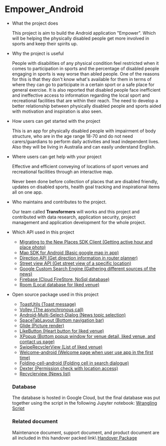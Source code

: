 # Empower_Android

- What the project does

  This project is aim to build the Android application "Empower". Which will be helping the physically disabled people get more involved in sports and keep their spirits up. 

- Why the project is useful

  People with disabilities of any physical condition feel restricted when it comes to participation in sports and the percentage of disabled people engaging in sports is way worse than abled people. One of the reasons for this is that they don't know what's available for them in terms of where they can go to participate in a certain sport or a safe place for general exercise.
  It is also reported that disabled people face inefficient and ineffective access to information regarding the local sport and recreational facilities that are within their reach. The need to develop a better relationship between physically disabled people and sports aided with motivation and inspiration is also seen.

- How users can get started with the project

  This is an app for physically disabled people with impairment of body structure, who are in the age range 18-70 and do not need carers/guardians to perform daily activities and lead independent lives. Also they will be living in Australia and can easily understand English.

- Where users can get help with your project

  Effective and efficient conveying of locations of sport venues and recreational facilities through an interactive map.

  Never been done before collection of places that are disabled friendly, updates on disabled sports, health goal tracking and inspirational items all on one app.

- Who maintains and contributes to the project.

  Our team called **Transformers** will works and this project and contributed with data research, application security, project management and application development for the whole project.


- Which API used in this project

  - [Migrating to the New Places SDK Client (Getting active hour and place photo)](https://developers.google.com/places/android-sdk/client-migration)
  - [Map SDK for Android (Basic google map in app)](https://developers.google.com/maps/documentation/android-sdk/overview)
  - [Direction API (Get direction information in router planner)](https://developers.google.com/maps/documentation/directions/overview)
  - [Street view API (Get street view of a specific location)](https://developers.google.com/maps/documentation/javascript/streetview)
  - [Google Custom Search Engine (Gathering different sources of the news)](https://developers.google.com/custom-search/docs/tutorial/creatingcse)
  - [Firebase (Cloud FireStore, NoSql database)](https://firebase.google.com/docs/android/setup)
  - [Room (Local database for liked venue)](https://developer.android.com/jetpack/androidx/releases/room)
  
- Open source package used in this project
  - [ToastUtils (Toast message)](https://github.com/getActivity/ToastUtils)
  - [Volley (The asynchronous call)](https://developer.android.com/training/volley)
  - [Android-Multi-Select-Dialog (News topic selection)](https://github.com/abumoallim/Android-Multi-Select-Dialog)
  - [SpaceTabLayout (Bottom navigation bar)](https://github.com/long1eu/SpaceTabLayout)
  - [Glide (Picture render)](https://github.com/bumptech/glide)
  - [LikeButton (Heart button for liked venue)](https://github.com/jd-alexander/LikeButton)
  - [XPopup (Bottom popup window for venue detail, liked venue, and contact us page)](https://github.com/li-xiaojun/XPopup)
  - [SwipeRecyclerView (List of liked venue)](https://github.com/yanzhenjie/SwipeRecyclerView)
  - [Welcome-android (Welcome page when user use app in the first time)](https://github.com/stephentuso/welcome-android)
  - [Folding-cell-android (Folding cell in search dialogue)](https://github.com/Ramotion/folding-cell-android)
  - [Dexter (Permission check with location access)](https://github.com/Karumi/Dexter)
  - [Recyclerview (News list)](https://developer.android.com/jetpack/androidx/releases/recyclerview)
 
  ### Database
  The database is hosted in Google Cloud, but the final database was put together using the script in the following Jupyter notebook: [Wrangling Script](https://drive.google.com/file/d/1fWHJjWf_doOC0YR1SyBd359tWoxenIsj/view?usp=sharing)

  ### Related document
  Maintenance document, support document, and product document are all included in this handover packed link\\
  [Handover Package](https://drive.google.com/drive/folders/1ELqJCSaORytftdmegKxWL5sdHvfmDYv9?usp=sharing)